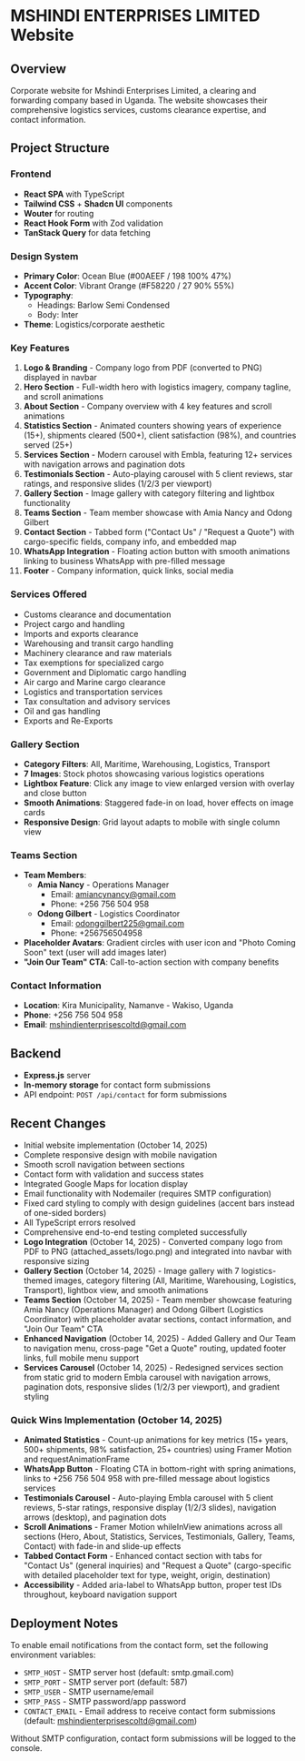 # MSHINDI ENTERPRISES LIMITED Website

## Overview
Corporate website for Mshindi Enterprises Limited, a clearing and forwarding company based in Uganda. The website showcases their comprehensive logistics services, customs clearance expertise, and contact information.

## Project Structure

### Frontend
- **React SPA** with TypeScript
- **Tailwind CSS** + **Shadcn UI** components
- **Wouter** for routing
- **React Hook Form** with Zod validation
- **TanStack Query** for data fetching

### Design System
- **Primary Color**: Ocean Blue (#00AEEF / 198 100% 47%)
- **Accent Color**: Vibrant Orange (#F58220 / 27 90% 55%)
- **Typography**: 
  - Headings: Barlow Semi Condensed
  - Body: Inter
- **Theme**: Logistics/corporate aesthetic

### Key Features
1. **Logo & Branding** - Company logo from PDF (converted to PNG) displayed in navbar
2. **Hero Section** - Full-width hero with logistics imagery, company tagline, and scroll animations
3. **About Section** - Company overview with 4 key features and scroll animations
4. **Statistics Section** - Animated counters showing years of experience (15+), shipments cleared (500+), client satisfaction (98%), and countries served (25+)
5. **Services Section** - Modern carousel with Embla, featuring 12+ services with navigation arrows and pagination dots
6. **Testimonials Section** - Auto-playing carousel with 5 client reviews, star ratings, and responsive slides (1/2/3 per viewport)
7. **Gallery Section** - Image gallery with category filtering and lightbox functionality
8. **Teams Section** - Team member showcase with Amia Nancy and Odong Gilbert
9. **Contact Section** - Tabbed form ("Contact Us" / "Request a Quote") with cargo-specific fields, company info, and embedded map
10. **WhatsApp Integration** - Floating action button with smooth animations linking to business WhatsApp with pre-filled message
11. **Footer** - Company information, quick links, social media

### Services Offered
- Customs clearance and documentation
- Project cargo and handling
- Imports and exports clearance
- Warehousing and transit cargo handling
- Machinery clearance and raw materials
- Tax exemptions for specialized cargo
- Government and Diplomatic cargo handling
- Air cargo and Marine cargo clearance
- Logistics and transportation services
- Tax consultation and advisory services
- Oil and gas handling
- Exports and Re-Exports

### Gallery Section
- **Category Filters**: All, Maritime, Warehousing, Logistics, Transport
- **7 Images**: Stock photos showcasing various logistics operations
- **Lightbox Feature**: Click any image to view enlarged version with overlay and close button
- **Smooth Animations**: Staggered fade-in on load, hover effects on image cards
- **Responsive Design**: Grid layout adapts to mobile with single column view

### Teams Section
- **Team Members**:
  - **Amia Nancy** - Operations Manager
    - Email: amiancynancy@gmail.com
    - Phone: +256 756 504 958
  - **Odong Gilbert** - Logistics Coordinator
    - Email: odonggilbert225@gmail.com
    - Phone: +256756504958
- **Placeholder Avatars**: Gradient circles with user icon and "Photo Coming Soon" text (user will add images later)
- **"Join Our Team" CTA**: Call-to-action section with company benefits

### Contact Information
- **Location**: Kira Municipality, Namanve - Wakiso, Uganda
- **Phone**: +256 756 504 958
- **Email**: mshindienterprisescoltd@gmail.com

## Backend
- **Express.js** server
- **In-memory storage** for contact form submissions
- API endpoint: `POST /api/contact` for form submissions

## Recent Changes
- Initial website implementation (October 14, 2025)
- Complete responsive design with mobile navigation
- Smooth scroll navigation between sections
- Contact form with validation and success states
- Integrated Google Maps for location display
- Email functionality with Nodemailer (requires SMTP configuration)
- Fixed card styling to comply with design guidelines (accent bars instead of one-sided borders)
- All TypeScript errors resolved
- Comprehensive end-to-end testing completed successfully
- **Logo Integration** (October 14, 2025) - Converted company logo from PDF to PNG (attached_assets/logo.png) and integrated into navbar with responsive sizing
- **Gallery Section** (October 14, 2025) - Image gallery with 7 logistics-themed images, category filtering (All, Maritime, Warehousing, Logistics, Transport), lightbox view, and smooth animations
- **Teams Section** (October 14, 2025) - Team member showcase featuring Amia Nancy (Operations Manager) and Odong Gilbert (Logistics Coordinator) with placeholder avatar sections, contact information, and "Join Our Team" CTA
- **Enhanced Navigation** (October 14, 2025) - Added Gallery and Our Team to navigation menu, cross-page "Get a Quote" routing, updated footer links, full mobile menu support
- **Services Carousel** (October 14, 2025) - Redesigned services section from static grid to modern Embla carousel with navigation arrows, pagination dots, responsive slides (1/2/3 per viewport), and gradient styling

### Quick Wins Implementation (October 14, 2025)
- **Animated Statistics** - Count-up animations for key metrics (15+ years, 500+ shipments, 98% satisfaction, 25+ countries) using Framer Motion and requestAnimationFrame
- **WhatsApp Button** - Floating CTA in bottom-right with spring animations, links to +256 756 504 958 with pre-filled message about logistics services
- **Testimonials Carousel** - Auto-playing Embla carousel with 5 client reviews, 5-star ratings, responsive display (1/2/3 slides), navigation arrows (desktop), and pagination dots
- **Scroll Animations** - Framer Motion whileInView animations across all sections (Hero, About, Statistics, Services, Testimonials, Gallery, Teams, Contact) with fade-in and slide-up effects
- **Tabbed Contact Form** - Enhanced contact section with tabs for "Contact Us" (general inquiries) and "Request a Quote" (cargo-specific with detailed placeholder text for type, weight, origin, destination)
- **Accessibility** - Added aria-label to WhatsApp button, proper test IDs throughout, keyboard navigation support

## Deployment Notes
To enable email notifications from the contact form, set the following environment variables:
- `SMTP_HOST` - SMTP server host (default: smtp.gmail.com)
- `SMTP_PORT` - SMTP server port (default: 587)
- `SMTP_USER` - SMTP username/email
- `SMTP_PASS` - SMTP password/app password
- `CONTACT_EMAIL` - Email address to receive contact form submissions (default: mshindienterprisescoltd@gmail.com)

Without SMTP configuration, contact form submissions will be logged to the console.
